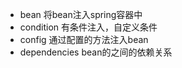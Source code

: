 * bean            将bean注入spring容器中
* condition       有条件注入，自定义条件
* config          通过配置的方法注入bean
* dependencies    bean的之间的依赖关系